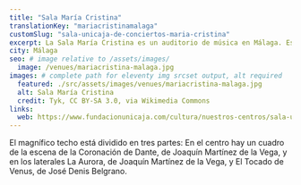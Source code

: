 ```yaml
---
title: "Sala María Cristina"
translationKey: "mariacristinamalaga"
customSlug: "sala-unicaja-de-conciertos-maria-cristina"
excerpt: La Sala María Cristina es un auditorio de música en Málaga. Está gestionado por la Fundación Unicaja. Se encuentra en parte del antiguo convento franciscano de San Luis el Real.
city: Málaga
seo: # image relative to /assets/images/
  image: /venues/mariacristina-malaga.jpg
images: # complete path for eleventy img srcset output, alt required
  featured: ./src/assets/images/venues/mariacristina-malaga.jpg
  alt: Sala María Cristina
  credit: Tyk, CC BY-SA 3.0, via Wikimedia Commons
links:
  web: https://www.fundacionunicaja.com/cultura/nuestros-centros/sala-unicaja-de-conciertos-maria-cristina
---
```


El magnífico techo está dividido en tres partes: En el centro hay un cuadro de la escena de la Coronación de Dante, de Joaquín Martínez de la Vega, y en los laterales La Aurora, de Joaquín Martínez de la Vega, y El Tocado de Venus, de José Denis Belgrano.
